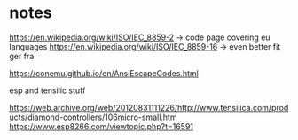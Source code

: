 # notes

https://en.wikipedia.org/wiki/ISO/IEC_8859-2 -> code page covering eu languages
https://en.wikipedia.org/wiki/ISO/IEC_8859-16 -> even better fit ger fra

https://conemu.github.io/en/AnsiEscapeCodes.html 

esp and tensilic stuff

https://web.archive.org/web/20120831111226/http://www.tensilica.com/products/diamond-controllers/106micro-small.htm
https://www.esp8266.com/viewtopic.php?t=16591
